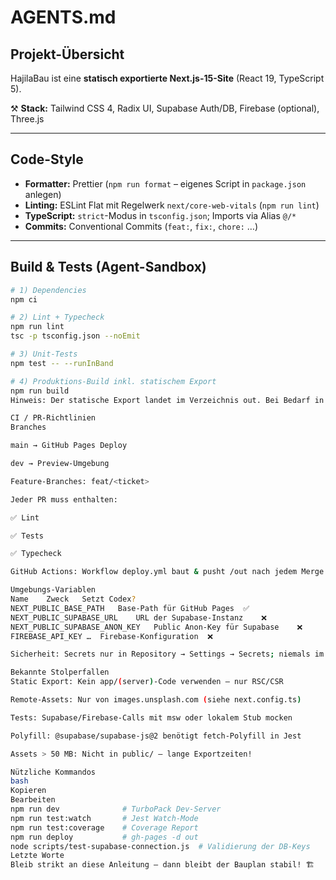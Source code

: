 # AGENTS.md

## Projekt-Übersicht

HajilaBau ist eine **statisch exportierte Next.js-15-Site** (React 19, TypeScript 5).

⚒️ **Stack:** Tailwind CSS 4, Radix UI, Supabase Auth/DB, Firebase (optional), Three.js

---

## Code-Style

- **Formatter:** Prettier (`npm run format` – eigenes Script in `package.json` anlegen)  
- **Linting:** ESLint Flat mit Regelwerk `next/core-web-vitals` (`npm run lint`)  
- **TypeScript:** `strict`-Modus in `tsconfig.json`; Imports via Alias `@/*`  
- **Commits:** Conventional Commits (`feat:`, `fix:`, `chore:` …)  

---

## Build & Tests (Agent-Sandbox)

```bash
# 1) Dependencies
npm ci

# 2) Lint + Typecheck
npm run lint
tsc -p tsconfig.json --noEmit

# 3) Unit-Tests
npm test -- --runInBand

# 4) Produktions-Build inkl. statischem Export
npm run build
Hinweis: Der statische Export landet im Verzeichnis out. Bei Bedarf in next.config.js anpassen.

CI / PR-Richtlinien
Branches

main → GitHub Pages Deploy

dev → Preview-Umgebung

Feature-Branches: feat/<ticket>

Jeder PR muss enthalten:

✅ Lint

✅ Tests

✅ Typecheck

GitHub Actions: Workflow deploy.yml baut & pusht /out nach jedem Merge in main

Umgebungs-Variablen
Name	Zweck	Setzt Codex?
NEXT_PUBLIC_BASE_PATH	Base-Path für GitHub Pages	✅
NEXT_PUBLIC_SUPABASE_URL	URL der Supabase-Instanz	❌
NEXT_PUBLIC_SUPABASE_ANON_KEY	Public Anon-Key für Supabase	❌
FIREBASE_API_KEY …	Firebase-Konfiguration	❌

Sicherheit: Secrets nur in Repository → Settings → Secrets; niemals im Code committen!

Bekannte Stolperfallen
Static Export: Kein app/(server)-Code verwenden – nur RSC/CSR

Remote-Assets: Nur von images.unsplash.com (siehe next.config.ts)

Tests: Supabase/Firebase-Calls mit msw oder lokalem Stub mocken

Polyfill: @supabase/supabase-js@2 benötigt fetch-Polyfill in Jest

Assets > 50 MB: Nicht in public/ – lange Exportzeiten!

Nützliche Kommandos
bash
Kopieren
Bearbeiten
npm run dev              # TurboPack Dev-Server
npm run test:watch       # Jest Watch-Mode
npm run test:coverage    # Coverage Report
npm run deploy           # gh-pages -d out
node scripts/test-supabase-connection.js  # Validierung der DB-Keys
Letzte Worte
Bleib strikt an diese Anleitung – dann bleibt der Bauplan stabil! 🏗️
